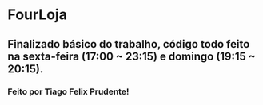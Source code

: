# FourLoja

## Finalizado básico do trabalho, código todo feito na sexta-feira (17:00 ~ 23:15) e domingo (19:15 ~ 20:15).

### Feito por Tiago Felix Prudente!
